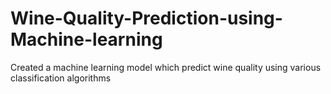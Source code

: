 # Wine-Quality-Prediction-using-Machine-learning
Created a machine learning model which predict wine quality using various classification algorithms

